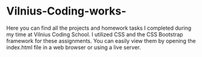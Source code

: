 ﻿# Vilnius-Coding-works-
Here you can find all the projects and homework tasks I completed during my time at Vilnius Coding School. I utilized CSS and the CSS Bootstrap framework for these assignments. You can easily view them by opening the index.html file in a web browser or using a live server.


